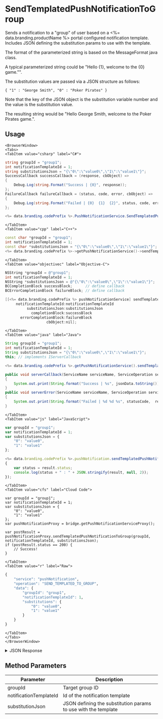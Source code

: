 # SendTemplatedPushNotificationToGroup

Sends a notification to a "group" of user based on a <%= data.branding.productName %> portal configured notification template. Includes JSON defining the substitution params to use with the template.

The format of the parameterized string is based on the MessageFormat java class.

A typical parameterized string could be "Hello {1}, welcome to the {0} game."".

The substitution values are passed via a JSON structure as follows:

`{ "1" : "George Smith", "0" : "Poker Pirates" }`

Note that the key of the JSON object is the substitution variable number and the value is the substitution value.

The resulting string would be "Hello George Smith, welcome to the Poker Pirates game.".

<PartialServop service_name="pushNotification" operation_name="SEND_TEMPLATED_TO_GROUP" />

## Usage

```mdx-code-block
<BrowserWindow>
<Tabs>
<TabItem value="csharp" label="C#">
```

```csharp
string groupId = "group1";
int notificationTemplateId = 1;
string substitutionsJson = "{\"0\":\"value0\",\"1\":\"value1\"}";
SuccessCallback successCallback = (response, cbObject) =>
{
    Debug.Log(string.Format("Success | {0}", response));
};
FailureCallback failureCallback = (status, code, error, cbObject) =>
{
    Debug.Log(string.Format("Failed | {0}  {1}  {2}", status, code, error));
};

<%= data.branding.codePrefix %>.PushNotificationService.SendTemplatedPushNotificationToGroup(groupId, notificationTemplateId, substitutionsJson, successCallback, failureCallback);
```

```mdx-code-block
</TabItem>
<TabItem value="cpp" label="C++">
```

```cpp
const char *groupId = "group1";
int notificationTemplateId = 1;
const char *substitutionsJson = "{\"0\":\"value0\",\"1\":\"value1\"}";
<%= data.branding.codePrefix %>->getPushNotificationService()->sendTemplatedPushNotificationToGroup(groupId, notificationTemplateId, substitutionsJson, this);
```

```mdx-code-block
</TabItem>
<TabItem value="objectivec" label="Objective-C">
```

```objectivec
NSString *groupId = @"group1";
int notificationTemplateId = 1;
NSString *substitutionsJson = @"{\"0\":\"value0\",\"1\":\"value1\"}";
BCCompletionBlock successBlock;      // define callback
BCErrorCompletionBlock failureBlock; // define callback

[[<%= data.branding.codePrefix %> pushNotificationService] sendTemplatedPushNotificationToGroup:groupId
     notificationTemplateId:notificationTemplateId
          substitutionsJson:substitutionsJson
            completionBlock:successBlock
       errorCompletionBlock:failureBlock
                   cbObject:nil];
```

```mdx-code-block
</TabItem>
<TabItem value="java" label="Java">
```

```java
String groupId = "group1";
int notificationTemplateId = 1;
String substitutionsJson = "{\"0\":\"value0\",\"1\":\"value1\"}";
this; // implements IServerCallback

<%= data.branding.codePrefix %>.getPushNotificationService().sendTemplatedPushNotificationToGroup(groupId, notificationTemplateId, substitutionsJson, this);

public void serverCallback(ServiceName serviceName, ServiceOperation serviceOperation, JSONObject jsonData)
{
    System.out.print(String.format("Success | %s", jsonData.toString()));
}
public void serverError(ServiceName serviceName, ServiceOperation serviceOperation, int statusCode, int reasonCode, String jsonError)
{
    System.out.print(String.format("Failed | %d %d %s", statusCode,  reasonCode, jsonError.toString()));
}
```

```mdx-code-block
</TabItem>
<TabItem value="js" label="JavaScript">
```

```javascript
var groupId = "group1";
var notificationTemplateId = 1;
var substitutionsJson = {
    "0": "value0",
    "1": "value1"
};

<%= data.branding.codePrefix %>.pushNotification.sendTemplatedPushNotificationToGroup(groupId, notificationTemplateId, substitutionsJson, result =>
{
	var status = result.status;
	console.log(status + " : " + JSON.stringify(result, null, 2));
});
```

```mdx-code-block
</TabItem>
<TabItem value="cfs" label="Cloud Code">
```

```cfscript
var groupId = "group1";
var notificationTemplateId = 1;
var substitutionsJson = {
    "0": "value0",
    "1": "value1"
};
var pushNotificationProxy = bridge.getPushNotificationServiceProxy();

var postResult = pushNotificationProxy.sendTemplatedPushNotificationToGroup(groupId, notificationTemplateId, substitutionsJson);
if (postResult.status == 200) {
    // Success!
}
```

```mdx-code-block
</TabItem>
<TabItem value="r" label="Raw">
```

```r
{
	"service": "pushNotification",
	"operation": "SEND_TEMPLATED_TO_GROUP",
	"data": {
		"groupId": "group1",
		"notificationTemplateId": 1,
		"substitutions": {
			"0": "value0",
			"1": "value1"
		}
	}
}
```

```mdx-code-block
</TabItem>
</Tabs>
</BrowserWindow>
```

<details>
<summary>JSON Response</summary>

```json
{
    "status": 200,
    "data": null
}
```
</details>

## Method Parameters
Parameter | Description
--------- | -----------
groupId | Target group ID
notificationTemplateId | Id of the notification template
substitutionJson | JSON defining the substitution params to use with the template


